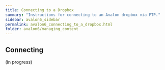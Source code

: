 ```yaml
---
title: Connecting to a Dropbox
summary: "Instructions for connecting to an Avalon dropbox via FTP."
sidebar: avalon6_sidebar
permalink: avalon6_connecting_to_a_dropbox.html
folder: avalon6/managing_content
---
```


## Connecting

(in progress)